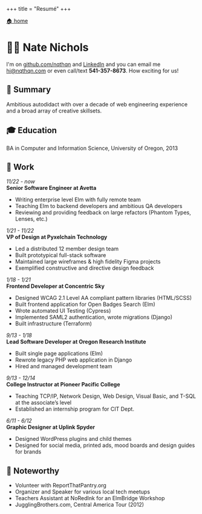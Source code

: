 +++
title = "Resumé"
+++

[🏠 home](/)

# 🤦‍♂️ Nate Nichols

I'm on [github.com/nqthqn](https://github.com/nqthqn) and [LinkedIn](https://www.linkedin.com/in/nate-nichols-95a070171/) and you can email me [hi@nqthqn.com](mailto:hi@nqthqn.com) or even call/text **541-357-8673**. How exciting for us!

## 🍄 Summary

Ambitious autodidact with over a decade of web engineering experience and a broad array of creative skillsets.

## 🎓 Education

BA in Computer and Information Science, University of Oregon, 2013

## 🔨 Work

_11/22 - now_  
**Senior Software Engineer at Avetta**

- Writing enterprise level Elm with fully remote team
- Teaching Elm to backend developers and ambitious QA developers
- Reviewing and providing feedback on large refactors (Phantom Types, Lenses, etc.)

_1/21 - 11/22_  
**VP of Design at Pyxelchain Technology**

- Led a distributed 12 member design team
- Built prototypical full-stack software
- Maintained large wireframes & high fidelity Figma projects
- Exemplified constructive and directive design feedback

_1/18 - 1/21_  
**Frontend Developer at Concentric Sky**

- Designed WCAG 2.1 Level AA compliant pattern libraries (HTML/SCSS)
- Built frontend application for Open Badges Search (Elm)
- Wrote automated UI Testing (Cypress)
- Implemented SAML2 authentication, wrote migrations (Django)
- Built infrastructure (Terraform)

_9/13 - 1/18_  
**Lead Software Developer at Oregon Research Institute**

- Built single page applications (Elm)
- Rewrote legacy PHP web application in Django
- Hired and managed development team

_9/13 - 12/14_  
**College Instructor at Pioneer Pacific College**

- Teaching TCP/IP, Network Design, Web Design, Visual Basic, and T-SQL at the associate’s level
- Established an internship program for CIT Dept.

_6/11 - 6/12_  
**Graphic Designer at Uplink Spyder**

- Designed WordPress plugins and child themes
- Designed for social media, printed ads, mood boards and design guides for brands

## 📝 Noteworthy

- Volunteer with ReportThatPantry.org
- Organizer and Speaker for various local tech meetups
- Teachers Assistant at NoRedInk for an ElmBridge Workshop
- JugglingBrothers.com, Central America Tour (2012)
